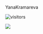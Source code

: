 
YanaKramareva

![visitors](https://visitor-badge.glitch.me/badge?page_id=YanaKramareva)

[![](https://github-readme-stats.vercel.app/api?username=YanaKramareva)](https://github.com/YanaKramareva)
<!---
